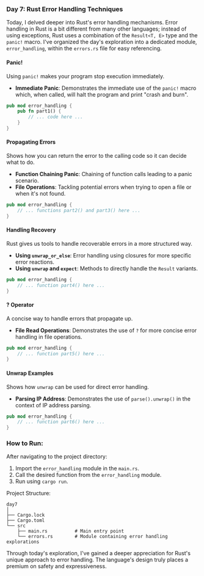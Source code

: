 ### Day 7: Rust Error Handling Techniques

Today, I delved deeper into Rust's error handling mechanisms. Error handling in Rust is a bit different from many other languages; instead of using exceptions, Rust uses a combination of the `Result<T, E>` type and the `panic!` macro. I've organized the day's exploration into a dedicated module, `error_handling`, within the `errors.rs` file for easy referencing.

#### Panic!

Using `panic!` makes your program stop execution immediately.

- **Immediate Panic**: Demonstrates the immediate use of the `panic!` macro which, when called, will halt the program and print "crash and burn".
  
```rust
pub mod error_handling {
    pub fn part1() {
        // ... code here ...
    }
}
```

#### Propagating Errors

Shows how you can return the error to the calling code so it can decide what to do.

- **Function Chaining Panic**: Chaining of function calls leading to a panic scenario.
- **File Operations**: Tackling potential errors when trying to open a file or when it's not found.

```rust
pub mod error_handling {
    // ... functions part2() and part3() here ...
}
```

#### Handling Recovery

Rust gives us tools to handle recoverable errors in a more structured way.

- **Using `unwrap_or_else`**: Error handling using closures for more specific error reactions.
- **Using `unwrap` and `expect`**: Methods to directly handle the `Result` variants.

```rust
pub mod error_handling {
    // ... function part4() here ...
}
```

#### ? Operator

A concise way to handle errors that propagate up.

- **File Read Operations**: Demonstrates the use of `?` for more concise error handling in file operations.

```rust
pub mod error_handling {
    // ... function part5() here ...
}
```

#### Unwrap Examples

Shows how `unwrap` can be used for direct error handling.

- **Parsing IP Address**: Demonstrates the use of `parse().unwrap()` in the context of IP address parsing.

```rust
pub mod error_handling {
    // ... function part6() here ...
}
```

### How to Run:

After navigating to the project directory:

1. Import the `error_handling` module in the `main.rs`.
2. Call the desired function from the `error_handling` module.
3. Run using `cargo run`.

Project Structure:

```
day7
│
├── Cargo.lock
├── Cargo.toml
└── src
    ├── main.rs          # Main entry point
    └── errors.rs        # Module containing error handling explorations
```

Through today's exploration, I've gained a deeper appreciation for Rust's unique approach to error handling. The language's design truly places a premium on safety and expressiveness.